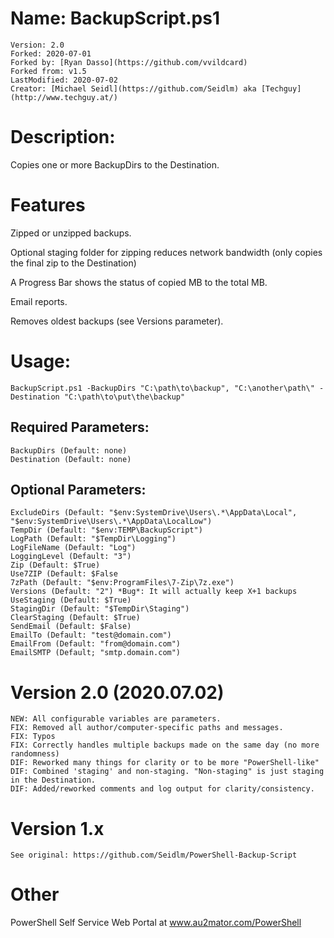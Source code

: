 # Name: BackupScript.ps1
    Version: 2.0
    Forked: 2020-07-01
    Forked by: [Ryan Dasso](https://github.com/vvildcard)
    Forked from: v1.5
    LastModified: 2020-07-02
    Creator: [Michael Seidl](https://github.com/Seidlm) aka [Techguy](http://www.techguy.at/)

# Description: 
Copies one or more BackupDirs to the Destination.

# Features
Zipped or unzipped backups. 

Optional staging folder for zipping reduces network bandwidth (only copies the final zip to the Destination)

A Progress Bar shows the status of copied MB to the total MB.

Email reports. 

Removes oldest backups (see Versions parameter). 

# Usage:
    BackupScript.ps1 -BackupDirs "C:\path\to\backup", "C:\another\path\" -Destination "C:\path\to\put\the\backup"

## Required Parameters: 
    BackupDirs (Default: none)
    Destination (Default: none)

## Optional Parameters: 
    ExcludeDirs (Default: "$env:SystemDrive\Users\.*\AppData\Local", "$env:SystemDrive\Users\.*\AppData\LocalLow")
    TempDir (Default: "$env:TEMP\BackupScript")
    LogPath (Default: "$TempDir\Logging")
    LogFileName (Default: "Log")
    LoggingLevel (Default: "3")
    Zip (Default: $True)
    Use7ZIP (Default: $False
    7zPath (Default: "$env:ProgramFiles\7-Zip\7z.exe")
    Versions (Default: "2") *Bug*: It will actually keep X+1 backups
    UseStaging (Default: $True)
    StagingDir (Default: "$TempDir\Staging")
    ClearStaging (Default: $True)
    SendEmail (Default: $False)
    EmailTo (Default: "test@domain.com")
    EmailFrom (Default: "from@domain.com")
    EmailSMTP (Default; "smtp.domain.com")

# Version 2.0 (2020.07.02)
    NEW: All configurable variables are parameters. 
    FIX: Removed all author/computer-specific paths and messages. 
    FIX: Typos
    FIX: Correctly handles multiple backups made on the same day (no more randomness)
    DIF: Reworked many things for clarity or to be more "PowerShell-like"
    DIF: Combined 'staging' and non-staging. "Non-staging" is just staging in the Destination. 
    DIF: Added/reworked comments and log output for clarity/consistency. 

# Version 1.x
    See original: https://github.com/Seidlm/PowerShell-Backup-Script

# Other
PowerShell Self Service Web Portal at www.au2mator.com/PowerShell
